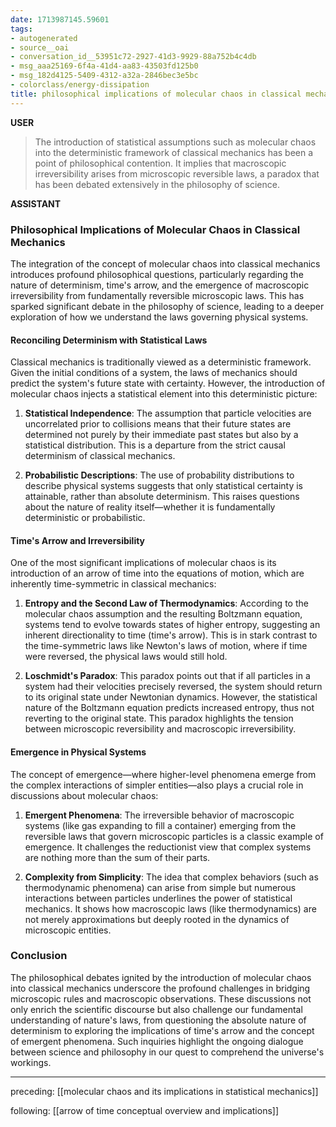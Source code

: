 ```yaml
---
date: 1713987145.59601
tags:
- autogenerated
- source__oai
- conversation_id__53951c72-2927-41d3-9929-88a752b4c4db
- msg_aaa25169-6f4a-41d4-aa83-43503fd125b0
- msg_182d4125-5409-4312-a32a-2846bec3e5bc
- colorclass/energy-dissipation
title: philosophical implications of molecular chaos in classical mechanics
---
```


**USER**

>The introduction of statistical assumptions such as molecular chaos into the deterministic framework of classical mechanics has been a point of philosophical contention. It implies that macroscopic irreversibility arises from microscopic reversible laws, a paradox that has been debated extensively in the philosophy of science.


**ASSISTANT**

### Philosophical Implications of Molecular Chaos in Classical Mechanics

The integration of the concept of molecular chaos into classical mechanics introduces profound philosophical questions, particularly regarding the nature of determinism, time's arrow, and the emergence of macroscopic irreversibility from fundamentally reversible microscopic laws. This has sparked significant debate in the philosophy of science, leading to a deeper exploration of how we understand the laws governing physical systems.

#### Reconciling Determinism with Statistical Laws

Classical mechanics is traditionally viewed as a deterministic framework. Given the initial conditions of a system, the laws of mechanics should predict the system's future state with certainty. However, the introduction of molecular chaos injects a statistical element into this deterministic picture:

1. **Statistical Independence**: The assumption that particle velocities are uncorrelated prior to collisions means that their future states are determined not purely by their immediate past states but also by a statistical distribution. This is a departure from the strict causal determinism of classical mechanics.

2. **Probabilistic Descriptions**: The use of probability distributions to describe physical systems suggests that only statistical certainty is attainable, rather than absolute determinism. This raises questions about the nature of reality itself—whether it is fundamentally deterministic or probabilistic.

#### Time's Arrow and Irreversibility

One of the most significant implications of molecular chaos is its introduction of an arrow of time into the equations of motion, which are inherently time-symmetric in classical mechanics:

1. **Entropy and the Second Law of Thermodynamics**: According to the molecular chaos assumption and the resulting Boltzmann equation, systems tend to evolve towards states of higher entropy, suggesting an inherent directionality to time (time's arrow). This is in stark contrast to the time-symmetric laws like Newton's laws of motion, where if time were reversed, the physical laws would still hold.

2. **Loschmidt's Paradox**: This paradox points out that if all particles in a system had their velocities precisely reversed, the system should return to its original state under Newtonian dynamics. However, the statistical nature of the Boltzmann equation predicts increased entropy, thus not reverting to the original state. This paradox highlights the tension between microscopic reversibility and macroscopic irreversibility.

#### Emergence in Physical Systems

The concept of emergence—where higher-level phenomena emerge from the complex interactions of simpler entities—also plays a crucial role in discussions about molecular chaos:

1. **Emergent Phenomena**: The irreversible behavior of macroscopic systems (like gas expanding to fill a container) emerging from the reversible laws that govern microscopic particles is a classic example of emergence. It challenges the reductionist view that complex systems are nothing more than the sum of their parts.

2. **Complexity from Simplicity**: The idea that complex behaviors (such as thermodynamic phenomena) can arise from simple but numerous interactions between particles underlines the power of statistical mechanics. It shows how macroscopic laws (like thermodynamics) are not merely approximations but deeply rooted in the dynamics of microscopic entities.

### Conclusion

The philosophical debates ignited by the introduction of molecular chaos into classical mechanics underscore the profound challenges in bridging microscopic rules and macroscopic observations. These discussions not only enrich the scientific discourse but also challenge our fundamental understanding of nature's laws, from questioning the absolute nature of determinism to exploring the implications of time's arrow and the concept of emergent phenomena. Such inquiries highlight the ongoing dialogue between science and philosophy in our quest to comprehend the universe's workings.


---

preceding: [[molecular chaos and its implications in statistical mechanics]]  


following: [[arrow of time conceptual overview and implications]]